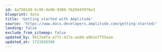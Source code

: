 ```yaml
---
id: 4a750149-5c99-4e90-9309-7b2944f076e3
blueprint: data
title: 'Getting started with Amplitude'
source: 'https://www.docs.developers.amplitude.com/getting-started/'
landing: false
exclude_from_sitemap: false
updated_by: 5817a4fa-a771-417a-aa94-a0b1e7f55eae
updated_at: 1721926346
---
```

